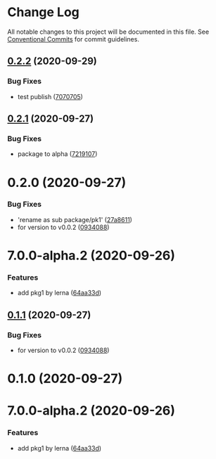 # Change Log

All notable changes to this project will be documented in this file.
See [Conventional Commits](https://conventionalcommits.org) for commit guidelines.

## [0.2.2](https://github.com/zhangaz1/lerna-release-changelog-demo/compare/lerna-release-changelog-demo_pkg1@0.2.1...lerna-release-changelog-demo_pkg1@0.2.2) (2020-09-29)

### Bug Fixes

- test publish ([7070705](https://github.com/zhangaz1/lerna-release-changelog-demo/commit/7070705125914eee07f72d9bb0fb5200d8fab99c))

## [0.2.1](https://github.com/zhangaz1/lerna-release-changelog-demo/compare/lerna-release-changelog-demo_pkg1@0.2.0...lerna-release-changelog-demo_pkg1@0.2.1) (2020-09-27)

### Bug Fixes

- package to alpha ([7219107](https://github.com/zhangaz1/lerna-release-changelog-demo/commit/721910727a9a990bb9295969def45ce05ce45cd5))

# 0.2.0 (2020-09-27)

### Bug Fixes

- 'rename as sub package/pk1' ([27a8611](https://github.com/zhangaz1/lerna-release-changelog-demo/commit/27a8611f9c62589189febad7dedf23100e9b01bc))
- for version to v0.0.2 ([0934088](https://github.com/zhangaz1/lerna-release-changelog-demo/commit/0934088e5095cb9ab7405efab089763635cbb591))

# 7.0.0-alpha.2 (2020-09-26)

### Features

- add pkg1 by lerna ([64aa33d](https://github.com/zhangaz1/lerna-release-changelog-demo/commit/64aa33d917708b727fd3060e17c1f7d21e0a6765))

## [0.1.1](https://github.com/zhangaz1/lerna-release-changelog-demo/compare/pkg1@0.1.0...pkg1@0.1.1) (2020-09-27)

### Bug Fixes

- for version to v0.0.2 ([0934088](https://github.com/zhangaz1/lerna-release-changelog-demo/commit/0934088e5095cb9ab7405efab089763635cbb591))

# 0.1.0 (2020-09-27)

# 7.0.0-alpha.2 (2020-09-26)

### Features

- add pkg1 by lerna ([64aa33d](https://github.com/zhangaz1/lerna-release-changelog-demo/commit/64aa33d917708b727fd3060e17c1f7d21e0a6765))
